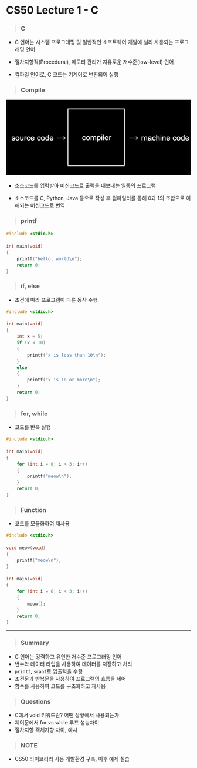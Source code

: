 # CS50 Lecture 1 - C

> ### C

- C 언어는 시스템 프로그래밍 및 일반적인 소프트웨어 개발에 널리 사용되는 프로그래밍 언어

- 절차지향적(Procedural), 메모리 관리가 자유로운 저수준(low-level) 언어

- 컴파일 언어로, C 코드는 기계어로 변환되어 실행

> ### Compile

![Compile](https://raw.githubusercontent.com/Y00CHAN/Images/refs/heads/master/%E1%84%8F%E1%85%A5%E1%86%B7%E1%84%91%E1%85%A1%E1%84%8B%E1%85%B5%E1%86%AF.png)
- 소스코드를 입력받아 머신코드로 출력을 내보내는 일종의 프로그램

- 소스코드를 C, Python, Java 등으로 작성 후 컴파일러를 통해 0과 1의 조합으로 이해되는 머신코드로 번역

> ### printf

```c
#include <stdio.h>

int main(void)
{
    printf("hello, world\n");
    return 0;
}
```

> ### if, else

- 조건에 따라 프로그램이 다른 동작 수행

```c
#include <stdio.h>

int main(void)
{
    int x = 5;
    if (x < 10)
    {
        printf("x is less than 10\n");
    }
    else
    {
        printf("x is 10 or more\n");
    }
    return 0;
}
```

> ### for, while

- 코드를 반복 실행

```c
#include <stdio.h>

int main(void)
{
    for (int i = 0; i < 3; i++)
    {
        printf("meow\n");
    }
    return 0;
}
```

> ### Function

- 코드를 모듈화하여 재사용

```c
#include <stdio.h>

void meow(void)
{
    printf("meow\n");
}

int main(void)
{
    for (int i = 0; i < 3; i++)
    {
        meow();
    }
    return 0;
}
```

---

> ### Summary

- C 언어는 강력하고 유연한 저수준 프로그래밍 언어
- 변수와 데이터 타입을 사용하여 데이터를 저장하고 처리
- `printf`, `scanf`로 입출력을 수행
- 조건문과 반복문을 사용하여 프로그램의 흐름을 제어
- 함수를 사용하여 코드를 구조화하고 재사용

> ### Questions

- C에서 void 키워드란? 어떤 상황에서 사용되는가
- 제어문에서 for vs while 루프 성능차이
- 절차지향 객체지향 차이, 예시

> ### NOTE

- CS50 라이브러리 사용 개발환경 구축, 이후 예제 실습










